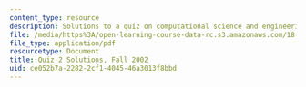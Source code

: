 ```yaml
---
content_type: resource
description: Solutions to a quiz on computational science and engineering.
file: /media/https%3A/open-learning-course-data-rc.s3.amazonaws.com/18-085-computational-science-and-engineering-i-fall-2008/ce052b7a22822cf1404546a3013f8bbd_f02q2sol.pdf
file_type: application/pdf
resourcetype: Document
title: Quiz 2 Solutions, Fall 2002
uid: ce052b7a-2282-2cf1-4045-46a3013f8bbd
---
```

